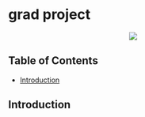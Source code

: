 <!--
 * @Author: hibana2077 hibana2077@gmaill.com
 * @Date: 2024-05-24 02:35:11
 * @LastEditors: hibana2077 hibana2077@gmaill.com
 * @LastEditTime: 2024-05-24 02:44:03
 * @FilePath: /grad_project/README.md
 * @Description: 这是默认设置,请设置`customMade`, 打开koroFileHeader查看配置 进行设置: https://github.com/OBKoro1/koro1FileHeader/wiki/%E9%85%8D%E7%BD%AE
-->
# grad project

<p align="center">
    <img src="https://skillicons.dev/icons?i=mongo,py,docker,fastapi" /><br>
</p>

## Table of Contents

- [Introduction](#introduction)

## Introduction